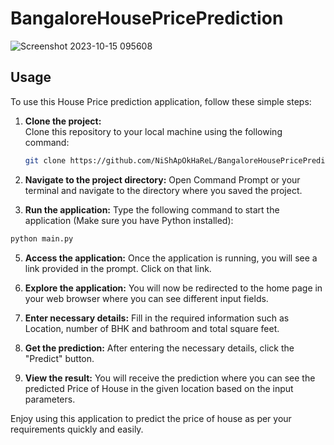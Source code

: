 # BangaloreHousePricePrediction
![Screenshot 2023-10-15 095608](https://github.com/NiShApOkHaReL/BangaloreHousePricePrediction/assets/107798171/9b6fbb18-1d4e-4521-99c5-2deae4b7de7c)

## Usage

To use this House Price prediction application, follow these simple steps:

1. **Clone the project:**  
   Clone this repository to your local machine using the following command:

   ```bash
   git clone https://github.com/NiShApOkHaReL/BangaloreHousePricePrediction.git


2. **Navigate to the project directory:**
Open Command Prompt or your terminal and navigate to the directory where you saved the project.

3. **Run the application:**
Type the following command to start the application (Make sure you have Python installed):

```bash
python main.py
```
5. **Access the application:**
Once the application is running, you will see a link provided in the prompt. Click on that link.

6. **Explore the application:**
You will now be redirected to the home page in your web browser where you can see different input fields. 


7. **Enter necessary details:**
Fill in the required information such as Location, number of BHK and bathroom and total square feet.

8. **Get the prediction:**
After entering the necessary details, click the "Predict" button.

9. **View the result:**
You will receive the prediction where you can see the predicted Price of House in the given location based on the input parameters.

Enjoy using this application to predict the price of house as per your requirements quickly and easily.


